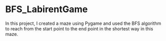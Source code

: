 # BFS_LabirentGame
 In this project, I created a maze using Pygame and used the BFS algorithm to reach from the start point to the end point in the shortest way in this maze.
